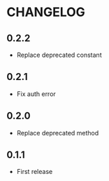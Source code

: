 # CHANGELOG

## 0.2.2

- Replace deprecated constant

## 0.2.1

- Fix auth error

## 0.2.0

- Replace deprecated method

## 0.1.1

- First release
